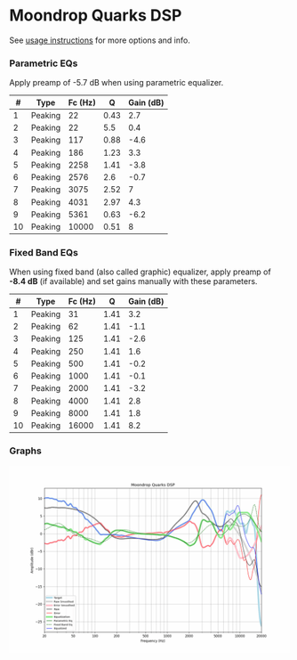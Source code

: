 # Moondrop Quarks DSP
See [usage instructions](https://github.com/jaakkopasanen/AutoEq#usage) for more options and info.

### Parametric EQs
Apply preamp of -5.7 dB when using parametric equalizer.

|   # | Type    |   Fc (Hz) |    Q |   Gain (dB) |
|-----|---------|-----------|------|-------------|
|   1 | Peaking |        22 | 0.43 |         2.7 |
|   2 | Peaking |        22 | 5.5  |         0.4 |
|   3 | Peaking |       117 | 0.88 |        -4.6 |
|   4 | Peaking |       186 | 1.23 |         3.3 |
|   5 | Peaking |      2258 | 1.41 |        -3.8 |
|   6 | Peaking |      2576 | 2.6  |        -0.7 |
|   7 | Peaking |      3075 | 2.52 |         7   |
|   8 | Peaking |      4031 | 2.97 |         4.3 |
|   9 | Peaking |      5361 | 0.63 |        -6.2 |
|  10 | Peaking |     10000 | 0.51 |         8   |

### Fixed Band EQs
When using fixed band (also called graphic) equalizer, apply preamp of **-8.4 dB** (if available) and set gains manually with these parameters.

|   # | Type    |   Fc (Hz) |    Q |   Gain (dB) |
|-----|---------|-----------|------|-------------|
|   1 | Peaking |        31 | 1.41 |         3.2 |
|   2 | Peaking |        62 | 1.41 |        -1.1 |
|   3 | Peaking |       125 | 1.41 |        -2.6 |
|   4 | Peaking |       250 | 1.41 |         1.6 |
|   5 | Peaking |       500 | 1.41 |        -0.2 |
|   6 | Peaking |      1000 | 1.41 |        -0.1 |
|   7 | Peaking |      2000 | 1.41 |        -3.2 |
|   8 | Peaking |      4000 | 1.41 |         2.8 |
|   9 | Peaking |      8000 | 1.41 |         1.8 |
|  10 | Peaking |     16000 | 1.41 |         8.2 |

### Graphs
![](./Moondrop%20Quarks%20DSP.png)
